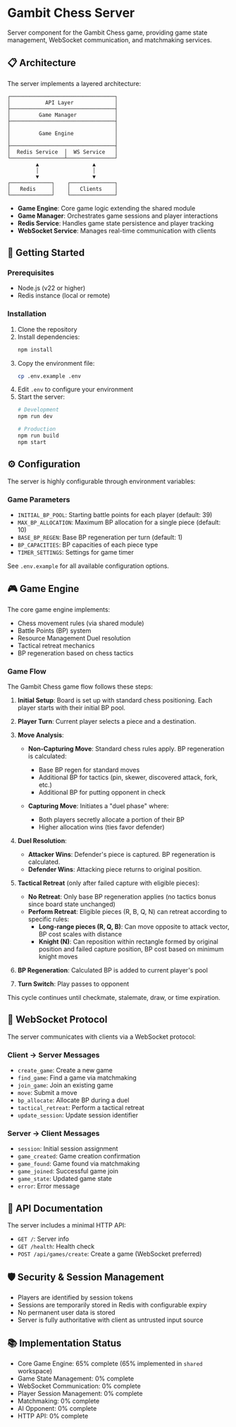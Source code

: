 # Gambit Chess Server

Server component for the Gambit Chess game, providing game state management, WebSocket communication, and matchmaking services.

## 📋 Architecture

The server implements a layered architecture:

```
┌─────────────────────────────────┐
│           API Layer             │
├─────────────────────────────────┤
│         Game Manager            │
├─────────────────────────────────┤
│                                 │
│         Game Engine             │
│                                 │
├─────────────────────────────────┤
│  Redis Service  │  WS Service   │
└─────────────────┴───────────────┘
         ▲                 ▲
         │                 │
         ▼                 ▼
┌─────────────┐    ┌──────────────┐
│   Redis     │    │   Clients    │
└─────────────┘    └──────────────┘
```

- **Game Engine**: Core game logic extending the shared module
- **Game Manager**: Orchestrates game sessions and player interactions
- **Redis Service**: Handles game state persistence and player tracking
- **WebSocket Service**: Manages real-time communication with clients

## 🚀 Getting Started

### Prerequisites

- Node.js (v22 or higher)
- Redis instance (local or remote)

### Installation

1. Clone the repository
2. Install dependencies:
   ```bash
   npm install
   ```
3. Copy the environment file:
   ```bash
   cp .env.example .env
   ```
4. Edit `.env` to configure your environment
5. Start the server:
   ```bash
   # Development
   npm run dev
   
   # Production
   npm run build
   npm start
   ```

## ⚙️ Configuration

The server is highly configurable through environment variables:

### Game Parameters

- `INITIAL_BP_POOL`: Starting battle points for each player (default: 39)
- `MAX_BP_ALLOCATION`: Maximum BP allocation for a single piece (default: 10)
- `BASE_BP_REGEN`: Base BP regeneration per turn (default: 1)
- `BP_CAPACITIES`: BP capacities of each piece type
- `TIMER_SETTINGS`: Settings for game timer

See `.env.example` for all available configuration options.

## 🎮 Game Engine

The core game engine implements:

- Chess movement rules (via shared module)
- Battle Points (BP) system
- Resource Management Duel resolution
- Tactical retreat mechanics
- BP regeneration based on chess tactics

### Game Flow

The Gambit Chess game flow follows these steps:

1. **Initial Setup**: Board is set up with standard chess positioning. Each player starts with their initial BP pool.

2. **Player Turn**: Current player selects a piece and a destination.

3. **Move Analysis**:
   - **Non-Capturing Move**: Standard chess rules apply. BP regeneration is calculated:
     - Base BP regen for standard moves
     - Additional BP for tactics (pin, skewer, discovered attack, fork, etc.)
     - Additional BP for putting opponent in check
   
   - **Capturing Move**: Initiates a "duel phase" where:
     - Both players secretly allocate a portion of their BP
     - Higher allocation wins (ties favor defender)

4. **Duel Resolution**:
   - **Attacker Wins**: Defender's piece is captured. BP regeneration is calculated.
   - **Defender Wins**: Attacking piece returns to original position.

5. **Tactical Retreat** (only after failed capture with eligible pieces):
   - **No Retreat**: Only base BP regeneration applies (no tactics bonus since board state unchanged)
   - **Perform Retreat**: Eligible pieces (R, B, Q, N) can retreat according to specific rules:
     - **Long-range pieces (R, Q, B)**: Can move opposite to attack vector, BP cost scales with distance
     - **Knight (N)**: Can reposition within rectangle formed by original position and failed capture position, BP cost based on minimum knight moves

6. **BP Regeneration**: Calculated BP is added to current player's pool

7. **Turn Switch**: Play passes to opponent

This cycle continues until checkmate, stalemate, draw, or time expiration.

## 🔄 WebSocket Protocol

The server communicates with clients via a WebSocket protocol:

### Client -> Server Messages

- `create_game`: Create a new game
- `find_game`: Find a game via matchmaking
- `join_game`: Join an existing game
- `move`: Submit a move
- `bp_allocate`: Allocate BP during a duel
- `tactical_retreat`: Perform a tactical retreat
- `update_session`: Update session identifier

### Server -> Client Messages

- `session`: Initial session assignment
- `game_created`: Game creation confirmation
- `game_found`: Game found via matchmaking
- `game_joined`: Successful game join
- `game_state`: Updated game state
- `error`: Error message

## 📝 API Documentation

The server includes a minimal HTTP API:

- `GET /`: Server info
- `GET /health`: Health check
- `POST /api/games/create`: Create a game (WebSocket preferred)

## 🛡️ Security & Session Management

- Players are identified by session tokens
- Sessions are temporarily stored in Redis with configurable expiry
- No permanent user data is stored
- Server is fully authoritative with client as untrusted input source

## 📚 Implementation Status

- Core Game Engine: 65% complete (65% implemented in `shared` workspace)
- Game State Management: 0% complete
- WebSocket Communication: 0% complete
- Player Session Management: 0% complete
- Matchmaking: 0% complete
- AI Opponent: 0% complete
- HTTP API: 0% complete